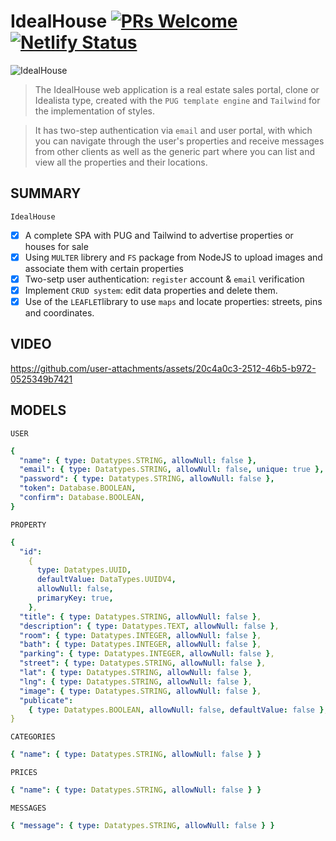 # IdealHouse [![PRs Welcome](https://img.shields.io/badge/PRs-welcome-brightgreen.svg?style=flat-square)](http://makeapullrequest.com)[![Netlify Status](https://api.netlify.com/api/v1/badges/b6605ef0-438b-4f66-825d-6f6a000e696f/deploy-status)](https://app.netlify.com/sites/hiinit-web-terminal/deploys)

![IdealHouse](https://github.com/user-attachments/assets/822ef1a0-9e7e-4d9c-a7bb-6cacdf02bf0a)

> The IdealHouse web application is a real estate sales portal, clone or Idealista type, created with the `PUG template engine` and `Tailwind` for the implementation of styles.

> It has two-step authentication via `email` and user portal, with which you can navigate through the user's properties and receive messages from other clients as well as the generic part where you can list and view all the properties and their locations.

## SUMMARY

`IdealHouse`

- [x] A complete SPA with PUG and Tailwind to advertise properties or houses for sale
- [x] Using `MULTER` librery and `FS` package from NodeJS to upload images and associate them with certain properties
- [x] Two-setp user authentication: `register` account & `email` verification
- [x] Implement `CRUD system`: edit data properties and delete them.
- [x] Use of the `LEAFLET`library to use `maps` and locate properties: streets, pins and coordinates.

## VIDEO

https://github.com/user-attachments/assets/20c4a0c3-2512-46b5-b972-0525349b7421

## MODELS

`USER`

```yaml
{
  "name": { type: Datatypes.STRING, allowNull: false },
  "email": { type: Datatypes.STRING, allowNull: false, unique: true },
  "password": { type: Datatypes.STRING, allowNull: false },
  "token": Database.BOOLEAN,
  "confirm": Database.BOOLEAN,
}
```

`PROPERTY`

```yaml
{
  "id":
    {
      type: Datatypes.UUID,
      defaultValue: DataTypes.UUIDV4,
      allowNull: false,
      primaryKey: true,
    },
  "title": { type: Datatypes.STRING, allowNull: false },
  "description": { type: Datatypes.TEXT, allowNull: false },
  "room": { type: Datatypes.INTEGER, allowNull: false },
  "bath": { type: Datatypes.INTEGER, allowNull: false },
  "parking": { type: Datatypes.INTEGER, allowNull: false },
  "street": { type: Datatypes.STRING, allowNull: false },
  "lat": { type: Datatypes.STRING, allowNull: false },
  "lng": { type: Datatypes.STRING, allowNull: false },
  "image": { type: Datatypes.STRING, allowNull: false },
  "publicate":
    { type: Datatypes.BOOLEAN, allowNull: false, defaultValue: false },
}
```

`CATEGORIES`

```yaml
{ "name": { type: Datatypes.STRING, allowNull: false } }
```

`PRICES`

```yaml
{ "name": { type: Datatypes.STRING, allowNull: false } }
```

`MESSAGES`

```yaml
{ "message": { type: Datatypes.STRING, allowNull: false } }
```
